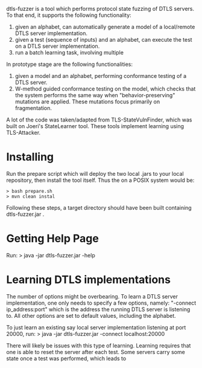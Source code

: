 dtls-fuzzer is a tool which performs protocol state fuzzing of DTLS servers. To that end, it supports the following functionality:
1. given an alphabet, can automatically generate a model of a local/remote DTLS server implementation.
2. given a test (sequence of inputs) and an alphabet, can execute the test on a DTLS server implementation.
3. run a batch learning task, involving multiple 

In prototype stage are the following functionalities:
1. given a model and an alphabet, performing conformance testing of a DTLS server.
2. W-method guided conformance testing on the model, which checks that the system performs the same way when "behavior-preserving" mutations are applied.
These mutations focus primarily on fragmentation.


A lot of the code was taken/adapted from TLS-StateVulnFinder, which was built on Joeri's StateLearner tool. These tools implement learning using TLS-Attacker. 

# Installing
Run the prepare script which will deploy the two local .jars to your local repository, then install the tool itself.
Thus the on a POSIX system would be:

    > bash prepare.sh
    > mvn clean instal

Following these steps, a target directory should have been built containing dtls-fuzzer.jar . 

# Getting Help Page
Run:
    > java -jar dtls-fuzzer.jar -help

# Learning DTLS implementations
The number of options might be overbearing. 
To learn a DTLS server implementation, one only needs to specify a few options, namely: "-connect ip_address:port" which is the address the running DTLS server is listening to.
All other options are set to default values, including the alphabet.

To just learn an existing say local server implementation listening at port 20000, run:
    > java -jar dtls-fuzzer.jar -connect localhost:20000

There will likely be issues with this type of learning. 
Learning requires that one is able to reset the server after each test.
Some servers carry some state once a test was performed, which leads to 



